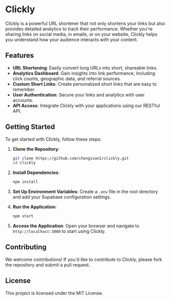# Clickly

Clickly is a powerful URL shortener that not only shortens your links but also provides detailed analytics to track their performance. Whether you're sharing links on social media, in emails, or on your website, Clickly helps you understand how your audience interacts with your content.

## Features

- **URL Shortening**: Easily convert long URLs into short, shareable links.
- **Analytics Dashboard**: Gain insights into link performance, including click counts, geographic data, and referral sources.
- **Custom Short Links**: Create personalized short links that are easy to remember.
- **User Authentication**: Secure your links and analytics with user accounts.
- **API Access**: Integrate Clickly with your applications using our RESTful API.

## Getting Started

To get started with Clickly, follow these steps:

1. **Clone the Repository**:
   ```bash
   git clone https://github.com/chengivan2/clickly.git
   cd clickly
   ```

2. **Install Dependencies**:
   ```bash
   npm install
   ```

3. **Set Up Environment Variables**:
   Create a `.env` file in the root directory and add your Supabase configuration settings.

4. **Run the Application**:
   ```bash
   npm start
   ```

5. **Access the Application**:
   Open your browser and navigate to `http://localhost:3000` to start using Clickly.

## Contributing

We welcome contributions! If you'd like to contribute to Clickly, please fork the repository and submit a pull request.

## License

This project is licensed under the MIT License.
